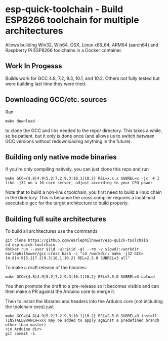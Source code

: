 # esp-quick-toolchain - Build ESP8266 toolchain for multiple architectures

Allows building Win32, Win64, OSX, Linux x86_64, ARM64 (aarch64) and Raspberry Pi ESP8266 toolchains in a Docker container.

## Work In Progesss

Builds work for GCC 4.8, 7.2, 9.3, 10.1, and 10.2.  Others not fully tested but were building last time they were tried.

## Downloading GCC/etc. sources

Run
````
make download
````
to clone the GCC and libs needed to the repo/ directory.  This takes a while, so be patient, but it only is done once (and allows us to switch between GCC versions without redownloading anything in the future).

## Building only native mode binaries

If you're only compiling natively, you can just clone this repo and run
````
make GCC={4.8|4.9|5.2|7.2|9.3|10.1|10.2} REL=x.x.x SUBREL=x -jx  # I like -j32 on a 16-core server, adjust according to your CPU power
````

Note that to build a non-linux toolchain, you first need to build a linux chain in the directory.  This is because the cross compiler requires a local host executable gcc for the target architecture to build properly.

## Building full suite architectures

To build all architectures use the commands
````
git clone https://github.com/earlephilhower/esp-quick-toolchain
cd esp-quick-toolchain
docker run --user $(id -u):$(id -g) --rm -v $(pwd):/workdir earlephilhower/gcc-cross bash -c "cd /workdir; make -j32 GCC={4.8|4.9|5.2|7.2|9.3|10.1|10.2} REL=2.5.0 SUBREL=3 all"
````

To make a draft release of the binaries:
````
make GCC={4.8|4.9|5.2|7.2|9.3|10.1|10.2} REL=2.5.0 SUBREL=3 upload
````

You then promote the draft to a pre-release so it becomes visible and can then make a PR against the Arduino core to merge it.

Then to install the libraries and headers into the Arduino core (not including the toolchain exes) just
````
make GCC={4.8|4.9|5.2|7.2|9.3|10.1|10.2} REL=2.5.0 SUBREL=3 install  (INSTALLBRANCH=xxx may be added to apply against a predefined branch other than master)
<in Arduino dir>
git commit -a
````
